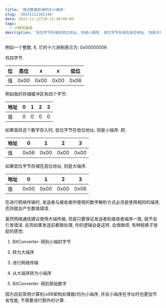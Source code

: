 ```yaml
---
title: '简述数据存储的大小端序'
slug: '20231112201146'
date: 2023-11-12T20:11:46+08:00
tags:
  - 计算机基础
description: '低位字节存储在低位地址, 则是小端序, 低位字节存储在高位地址, 则是大端序'
---
```




例如一个整数, 6, 它的十六进制表示为: 0x00000006


共四字节.




| 位   | 高位   | x    | x    | 低位   |
| --- | ---- | ---- | ---- | ---- |
| 值   | 0x00 | 0x00 | 0x00 | 0x06 |




例如我的存储缓冲区有四个字节:




| 地址  | 0   | 1   | 2   | 3   |
| --- | --- | --- | --- | --- |
| 值   | 0   | 0   | 0   | 0   |




如果我将这个数字存入时, 低位字节在低位地址, 则是小端序. 即,




| 地址  | 0    | 1    | 2 | 3    |
| --- | ---- | ---- | ----------------------------- | ---- |
| 值   | 0x06 | 0x00 | 0x00                          | 0x00 |




如果低位字节存储在高位地址, 则是大端序.




| 地址  | 0    | 1    | 2    | 3    |
| --- | ---- | ---- | ---- | ---- |
| 值   | 0x00 | 0x00 | 0x00 | 0x06 |




在进行网络传输时, 发送者与接收者所使用的数字解析方式必须是使用相同的端序, 否则就会产生数值错误.


虽然网络通信建议使用大端传输, 但是只要保证发送者和接收者端序一致, 就不会引发错误. 反而如果发送前都做处理, 你的逻辑会是这样, 会很麻烦, 有种脱裤子放屁的感觉:




1. BitConverter: 得到小端的字节

2. 转为大端序

3. 进行网络传输

4. 从大端序转为小端序

5. BitConverter: 得到原始数字




因为目前常用计算机(x86架构处理器)均为小端序, 并且小端序在寻址时也更加节省性能, 不需要进行额外的计算.

